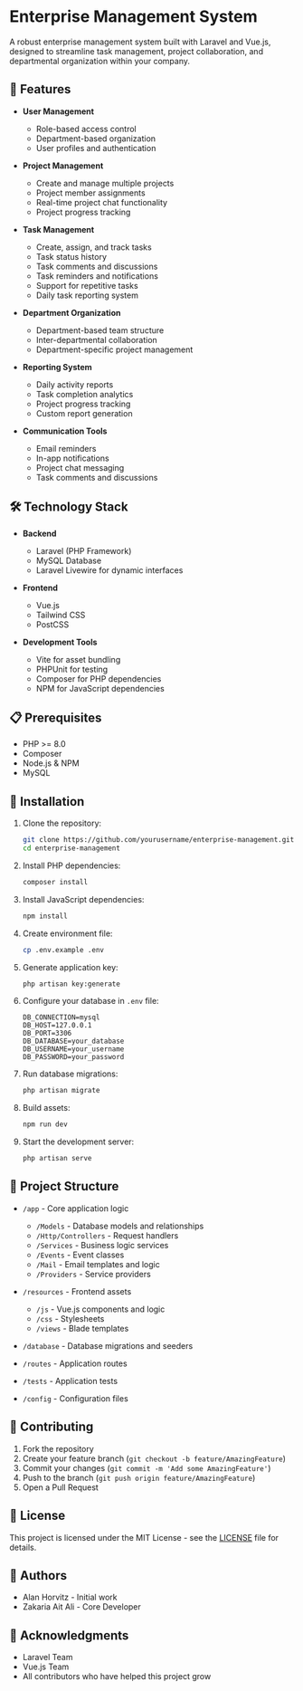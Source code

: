 # Enterprise Management System

A robust enterprise management system built with Laravel and Vue.js, designed to streamline task management, project collaboration, and departmental organization within your company.

## 🚀 Features

- **User Management**
  - Role-based access control
  - Department-based organization
  - User profiles and authentication

- **Project Management**
  - Create and manage multiple projects
  - Project member assignments
  - Real-time project chat functionality
  - Project progress tracking

- **Task Management**
  - Create, assign, and track tasks
  - Task status history
  - Task comments and discussions
  - Task reminders and notifications
  - Support for repetitive tasks
  - Daily task reporting system

- **Department Organization**
  - Department-based team structure
  - Inter-departmental collaboration
  - Department-specific project management

- **Reporting System**
  - Daily activity reports
  - Task completion analytics
  - Project progress tracking
  - Custom report generation

- **Communication Tools**
  - Email reminders
  - In-app notifications
  - Project chat messaging
  - Task comments and discussions

## 🛠️ Technology Stack

- **Backend**
  - Laravel (PHP Framework)
  - MySQL Database
  - Laravel Livewire for dynamic interfaces

- **Frontend**
  - Vue.js
  - Tailwind CSS
  - PostCSS

- **Development Tools**
  - Vite for asset bundling
  - PHPUnit for testing
  - Composer for PHP dependencies
  - NPM for JavaScript dependencies

## 📋 Prerequisites

- PHP >= 8.0
- Composer
- Node.js & NPM
- MySQL

## 🔧 Installation

1. Clone the repository:
   ```bash
   git clone https://github.com/yourusername/enterprise-management.git
   cd enterprise-management
   ```

2. Install PHP dependencies:
   ```bash
   composer install
   ```

3. Install JavaScript dependencies:
   ```bash
   npm install
   ```

4. Create environment file:
   ```bash
   cp .env.example .env
   ```

5. Generate application key:
   ```bash
   php artisan key:generate
   ```

6. Configure your database in `.env` file:
   ```
   DB_CONNECTION=mysql
   DB_HOST=127.0.0.1
   DB_PORT=3306
   DB_DATABASE=your_database
   DB_USERNAME=your_username
   DB_PASSWORD=your_password
   ```

7. Run database migrations:
   ```bash
   php artisan migrate
   ```

8. Build assets:
   ```bash
   npm run dev
   ```

9. Start the development server:
   ```bash
   php artisan serve
   ```

## 📁 Project Structure

- `/app` - Core application logic
  - `/Models` - Database models and relationships
  - `/Http/Controllers` - Request handlers
  - `/Services` - Business logic services
  - `/Events` - Event classes
  - `/Mail` - Email templates and logic
  - `/Providers` - Service providers

- `/resources` - Frontend assets
  - `/js` - Vue.js components and logic
  - `/css` - Stylesheets
  - `/views` - Blade templates

- `/database` - Database migrations and seeders
- `/routes` - Application routes
- `/tests` - Application tests
- `/config` - Configuration files

## 🤝 Contributing

1. Fork the repository
2. Create your feature branch (`git checkout -b feature/AmazingFeature`)
3. Commit your changes (`git commit -m 'Add some AmazingFeature'`)
4. Push to the branch (`git push origin feature/AmazingFeature`)
5. Open a Pull Request

## 📝 License

This project is licensed under the MIT License - see the [LICENSE](LICENSE) file for details.

## 👥 Authors

- Alan Horvitz - Initial work
- Zakaria Ait Ali - Core Developer 

## 🙏 Acknowledgments

- Laravel Team
- Vue.js Team
- All contributors who have helped this project grow
